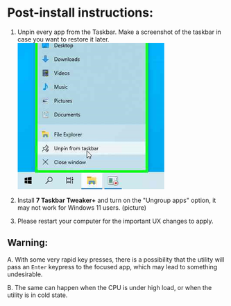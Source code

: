 # Post-install instructions:

1. Unpin every app from the Taskbar. Make a screenshot of the taskbar in case you want to restore it later.
![Unpin from taskbar](/docs/_assets/01_Taskbar.png?raw=true "Taskbar")

2. Install **7 Taskbar Tweaker+** and turn on the "Ungroup apps" option, it may not work for Windows 11 users.
(picture)

3. Please restart your computer for the important UX changes to apply.

## Warning:
A. With some very rapid key presses, there is a possibility that the utility will pass an `Enter` keypress to the focused app, which may lead to something undesirable.

B. The same can happen when the CPU is under high load, or when the utility is in cold state.